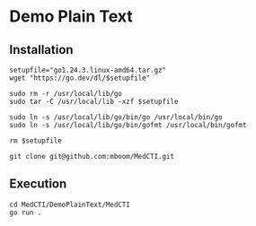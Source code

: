 Demo Plain Text
===============

Installation
------------

```
setupfile="go1.24.3.linux-amd64.tar.gz"
wget "https://go.dev/dl/$setupfile"

sudo rm -r /usr/local/lib/go
sudo tar -C /usr/local/lib -xzf $setupfile

sudo ln -s /usr/local/lib/go/bin/go /usr/local/bin/go
sudo ln -s /usr/local/lib/go/bin/gofmt /usr/local/bin/gofmt

rm $setupfile

git clone git@github.com:mboom/MedCTI.git
```

Execution
---------
```
cd MedCTI/DemoPlainText/MedCTI
go run .
```